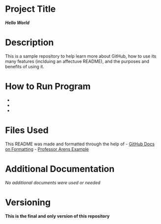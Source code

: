 # Project Title
***Hello World***
# Description
This is a sample repository to help learn more about GitHub, how to use its many features (inclduing an affectuve README), and the purposes and benefits of using it.
# How to Run Program
-
-
-
# Files Used
This README was made and formatted through the help of
    - [GitHub Docs on Formatting](https://docs.github.com/en/get-started/writing-on-github/getting-started-with-writing-and-formatting-on-github/basic-writing-and-formatting-syntax)
    - [Professor Arens Example](https://github.com/kristinearens/Hello_World)
# Additional Documentation
*No additional documents were used or needed*
# Versioning
**This is the final and only version of this repository**
